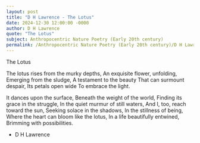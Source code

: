```yaml
---
layout: post
title: "D H Lawrence - The Lotus"
date: 2024-12-30 12:00:00 -0000
author: D H Lawrence
quote: "The Lotus"
subject: Anthropocentric Nature Poetry (Early 20th century)
permalink: /Anthropocentric Nature Poetry (Early 20th century)/D H Lawrence/D H Lawrence - The Lotus
---
```


The Lotus

The lotus rises from the murky depths,
An exquisite flower, unfolding,
Emerging from the sludge,
A testament to the beauty
That can surmount despair,
Its petals open wide
To embrace the light.

It dances upon the surface,
Beneath the weight of the world,
Finding its grace in the struggle,
In the quiet murmur of still waters,
And I, too, reach toward the sun,
Seeking solace in the shadows,
In the stillness of being,
Where the heart can bloom like the lotus,
In a life beautifully entwined,
Brimming with possibilities.

- D H Lawrence
